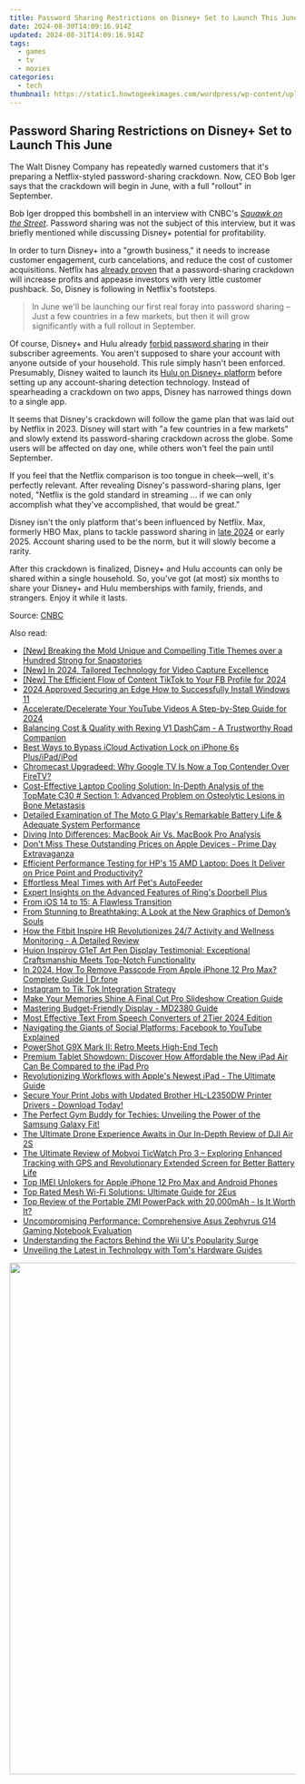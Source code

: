 ```yaml
---
title: Password Sharing Restrictions on Disney+ Set to Launch This June
date: 2024-08-30T14:09:16.914Z
updated: 2024-08-31T14:09:16.914Z
tags:
  - games
  - tv
  - movies
categories:
  - tech
thumbnail: https://static1.howtogeekimages.com/wordpress/wp-content/uploads/2023/08/disney.jpg
---
```


## Password Sharing Restrictions on Disney+ Set to Launch This June

The Walt Disney Company has repeatedly warned customers that it's preparing a Netflix-styled password-sharing crackdown. Now, CEO Bob Iger says that the crackdown will begin in June, with a full "rollout" in September.

 Bob Iger dropped this bombshell in an interview with CNBC's _[Squawk on the Street](https://www.cnbc.com/video/2024/04/04/disney-ceo-bob-iger-on-streaming-we-have-to-turn-it-into-a-growth-business.html)_. Password sharing was not the subject of this interview, but it was briefly mentioned while discussing Disney+ potential for profitability.

 In order to turn Disney+ into a "growth business," it needs to increase customer engagement, curb cancelations, and reduce the cost of customer acquisitions. Netflix has [already proven](https://screen-mirroring-recording.techidaily.com/updated-optimizing-skype-call-audio-environment-for-2024/) that a password-sharing crackdown will increase profits and appease investors with very little customer pushback. So, Disney is following in Netflix's footsteps.

> In June we'll be launching our first real foray into password sharing – Just a few countries in a few markets, but then it will grow significantly with a full rollout in September.

 Of course, Disney+ and Hulu already [forbid password sharing](https://extra-support.techidaily.com/updated-pure-serenity-in-the-air-top-asmr-microphones-at-low-costs/) in their subscriber agreements. You aren't supposed to share your account with anyone outside of your household. This rule simply hasn't been enforced. Presumably, Disney waited to launch its [Hulu on Disney+ platform](https://extra-guidance.techidaily.com/updated-magnify-marvel-the-ultimate-10-camera-lens-guide/) before setting up any account-sharing detection technology. Instead of spearheading a crackdown on two apps, Disney has narrowed things down to a single app.

 It seems that Disney's crackdown will follow the game plan that was laid out by Netflix in 2023\. Disney will start with "a few countries in a few markets" and slowly extend its password-sharing crackdown across the globe. Some users will be affected on day one, while others won't feel the pain until September.

 If you feel that the Netflix comparison is too tongue in cheek—well, it's perfectly relevant. After revealing Disney's password-sharing plans, Iger noted, "Netflix is the gold standard in streaming … if we can only accomplish what they've accomplished, that would be great."

 Disney isn't the only platform that's been influenced by Netflix. Max, formerly HBO Max, plans to tackle password sharing in [late 2024](https://variety.com/2024/digital/news/max-cracking-down-password-sharing-violators-1235933801/) or early 2025\. Account sharing used to be the norm, but it will slowly become a rarity.

 After this crackdown is finalized, Disney+ and Hulu accounts can only be shared within a single household. So, you've got (at most) six months to share your Disney+ and Hulu memberships with family, friends, and strangers. Enjoy it while it lasts.

 Source: [CNBC](http://www.cnbc.com/video/2024/04/04/disney-ceo-bob-iger-on-streaming-we-have-to-turn-it-into-a-growth-business.html)

<ins class="adsbygoogle"
     style="display:block"
     data-ad-format="autorelaxed"
     data-ad-client="ca-pub-7571918770474297"
     data-ad-slot="1223367746"></ins>



<ins class="adsbygoogle"
     style="display:block"
     data-ad-client="ca-pub-7571918770474297"
     data-ad-slot="8358498916"
     data-ad-format="auto"
     data-full-width-responsive="true"></ins>

<span class="atpl-alsoreadstyle">Also read:</span>
<div><ul>
<li><a href="https://snapchat-videos.techidaily.com/new-breaking-the-mold-unique-and-compelling-title-themes-over-a-hundred-strong-for-snapstories/"><u>[New] Breaking the Mold  Unique and Compelling Title Themes over a Hundred Strong for Snapstories</u></a></li>
<li><a href="https://visual-screen-recording.techidaily.com/new-in-2024-tailored-technology-for-video-capture-excellence/"><u>[New] In 2024, Tailored Technology for Video Capture Excellence</u></a></li>
<li><a href="https://facebook-videos.techidaily.com/new-the-efficient-flow-of-content-tiktok-to-your-fb-profile-for-2024/"><u>[New] The Efficient Flow of Content  TikTok to Your FB Profile for 2024</u></a></li>
<li><a href="https://extra-support.techidaily.com/2024-approved-securing-an-edge-how-to-successfully-install-windows-11/"><u>2024 Approved  Securing an Edge  How to Successfully Install Windows 11</u></a></li>
<li><a href="https://youtube-video-recordings.techidaily.com/acceleratedecelerate-your-youtube-videos-a-step-by-step-guide-for-2024/"><u>Accelerate/Decelerate Your YouTube Videos  A Step-by-Step Guide for 2024</u></a></li>
<li><a href="https://buynow-info.techidaily.com/balancing-cost-and-quality-with-rexing-v1-dashcam-a-trustworthy-road-companion/"><u>Balancing Cost & Quality with Rexing V1 DashCam - A Trustworthy Road Companion</u></a></li>
<li><a href="https://activate-lock.techidaily.com/best-ways-to-bypass-icloud-activation-lock-on-iphone-6s-plusipadipod-by-drfone-ios/"><u>Best Ways to Bypass iCloud Activation Lock on iPhone 6s Plus/iPad/iPod</u></a></li>
<li><a href="https://buynow-info.techidaily.com/chromecast-upgradeed-why-google-tv-is-now-a-top-contender-over-firetv/"><u>Chromecast Upgradeed: Why Google TV Is Now a Top Contender Over FireTV?</u></a></li>
<li><a href="https://buynow-info.techidaily.com/cost-effective-laptop-cooling-solution-in-depth-analysis-of-the-topmate-c30-section-1-advanced-problem-on-osteolytic-lesions-in-bone-metastasis/"><u>Cost-Effective Laptop Cooling Solution: In-Depth Analysis of the TopMate C30 # Section 1: Advanced Problem on Osteolytic Lesions in Bone Metastasis</u></a></li>
<li><a href="https://buynow-info.techidaily.com/detailed-examination-of-the-moto-g-plays-remarkable-battery-life-and-adequate-system-performance/"><u>Detailed Examination of The Moto G Play's Remarkable Battery Life & Adequate System Performance</u></a></li>
<li><a href="https://buynow-info.techidaily.com/diving-into-differences-macbook-air-vs-macbook-pro-analysis/"><u>Diving Into Differences: MacBook Air Vs. MacBook Pro Analysis</u></a></li>
<li><a href="https://buynow-info.techidaily.com/dont-miss-these-outstanding-prices-on-apple-devices-prime-day-extravaganza/"><u>Don't Miss These Outstanding Prices on Apple Devices - Prime Day Extravaganza</u></a></li>
<li><a href="https://buynow-info.techidaily.com/efficient-performance-testing-for-hps-15-amd-laptop-does-it-deliver-on-price-point-and-productivity/"><u>Efficient Performance Testing for HP's 15 AMD Laptop: Does It Deliver on Price Point and Productivity?</u></a></li>
<li><a href="https://buynow-info.techidaily.com/effortless-meal-times-with-arf-pets-autofeeder/"><u>Effortless Meal Times with Arf Pet's AutoFeeder</u></a></li>
<li><a href="https://buynow-info.techidaily.com/expert-insights-on-the-advanced-features-of-rings-doorbell-plus/"><u>Expert Insights on the Advanced Features of Ring's Doorbell Plus</u></a></li>
<li><a href="https://buynow-info.techidaily.com/from-ios-14-to-15-a-flawless-transition/"><u>From iOS 14 to 15: A Flawless Transition</u></a></li>
<li><a href="https://buynow-info.techidaily.com/from-stunning-to-breathtaking-a-look-at-the-new-graphics-of-demons-souls/"><u>From Stunning to Breathtaking: A Look at the New Graphics of Demon’s Souls</u></a></li>
<li><a href="https://buynow-info.techidaily.com/how-the-fitbit-inspire-hr-revolutionizes-247-activity-and-wellness-monitoring-a-detailed-review/"><u>How the Fitbit Inspire HR Revolutionizes 24/7 Activity and Wellness Monitoring - A Detailed Review</u></a></li>
<li><a href="https://buynow-info.techidaily.com/huion-inspiroy-g1et-art-pen-display-testimonial-exceptional-craftsmanship-meets-top-notch-functionality/"><u>Huion Inspiroy G1eT Art Pen Display Testimonial: Exceptional Craftsmanship Meets Top-Notch Functionality</u></a></li>
<li><a href="https://iphone-unlock.techidaily.com/in-2024-how-to-remove-passcode-from-apple-iphone-12-pro-max-complete-guide-drfone-by-drfone-ios/"><u>In 2024, How To Remove Passcode From Apple iPhone 12 Pro Max? Complete Guide | Dr.fone</u></a></li>
<li><a href="https://extra-hints.techidaily.com/instagram-to-tik-tok-integration-strategy/"><u>Instagram to Tik Tok Integration Strategy</u></a></li>
<li><a href="https://video-ai-editor.techidaily.com/make-your-memories-shine-a-final-cut-pro-slideshow-creation-guide/"><u>Make Your Memories Shine A Final Cut Pro Slideshow Creation Guide</u></a></li>
<li><a href="https://buynow-info.techidaily.com/mastering-budget-friendly-display-md2380-guide/"><u>Mastering Budget-Friendly Display - MD2380 Guide</u></a></li>
<li><a href="https://buynow-info.techidaily.com/most-effective-text-from-speech-converters-of-2tier-2024-edition/"><u>Most Effective Text From Speech Converters of 2Tier 2024 Edition</u></a></li>
<li><a href="https://win-forum.techidaily.com/navigating-the-giants-of-social-platforms-facebook-to-youtube-explained/"><u>Navigating the Giants of Social Platforms: Facebook to YouTube Explained</u></a></li>
<li><a href="https://buynow-info.techidaily.com/powershot-g9x-mark-ii-retro-meets-high-end-tech/"><u>PowerShot G9X Mark II: Retro Meets High-End Tech</u></a></li>
<li><a href="https://buynow-info.techidaily.com/premium-tablet-showdown-discover-how-affordable-the-new-ipad-air-can-be-compared-to-the-ipad-pro/"><u>Premium Tablet Showdown: Discover How Affordable the New iPad Air Can Be Compared to the iPad Pro</u></a></li>
<li><a href="https://buynow-info.techidaily.com/revolutionizing-workflows-with-apples-newest-ipad-the-ultimate-guide/"><u>Revolutionizing Workflows with Apple's Newest iPad - The Ultimate Guide</u></a></li>
<li><a href="https://hardware-help.techidaily.com/secure-your-print-jobs-with-updated-brother-hl-l2350dw-printer-drivers-download-today/"><u>Secure Your Print Jobs with Updated Brother HL-L2350DW Printer Drivers - Download Today!</u></a></li>
<li><a href="https://buynow-info.techidaily.com/the-perfect-gym-buddy-for-techies-unveiling-the-power-of-the-samsung-galaxy-fit/"><u>The Perfect Gym Buddy for Techies: Unveiling the Power of the Samsung Galaxy Fit!</u></a></li>
<li><a href="https://buynow-info.techidaily.com/the-ultimate-drone-experience-awaits-in-our-in-depth-review-of-dji-air-2s/"><u>The Ultimate Drone Experience Awaits in Our In-Depth Review of DJI Air 2S</u></a></li>
<li><a href="https://buynow-info.techidaily.com/the-ultimate-review-of-mobvoi-ticwatch-pro-3-exploring-enhanced-tracking-with-gps-and-revolutionary-extended-screen-for-better-battery-life/"><u>The Ultimate Review of Mobvoi TicWatch Pro 3 – Exploring Enhanced Tracking with GPS and Revolutionary Extended Screen for Better Battery Life</u></a></li>
<li><a href="https://sim-unlock.techidaily.com/top-imei-unlokers-for-apple-iphone-12-pro-max-and-android-phones-by-drfone-ios/"><u>Top IMEI Unlokers for Apple iPhone 12 Pro Max and Android Phones</u></a></li>
<li><a href="https://buynow-info.techidaily.com/top-rated-mesh-wi-fi-solutions-ultimate-guide-for-2eus/"><u>Top Rated Mesh Wi-Fi Solutions: Ultimate Guide for 2Eus</u></a></li>
<li><a href="https://buynow-info.techidaily.com/top-review-of-the-portable-zmi-powerpack-with-20000mah-is-it-worth-it/"><u>Top Review of the Portable ZMI PowerPack with 20,000mAh - Is It Worth It?</u></a></li>
<li><a href="https://buynow-info.techidaily.com/uncompromising-performance-comprehensive-asus-zephyrus-g14-gaming-notebook-evaluation/"><u>Uncompromising Performance: Comprehensive Asus Zephyrus G14 Gaming Notebook Evaluation</u></a></li>
<li><a href="https://buynow-info.techidaily.com/understanding-the-factors-behind-the-wii-us-popularity-surge/"><u>Understanding the Factors Behind the Wii U's Popularity Surge</u></a></li>
<li><a href="https://hardware-tips.techidaily.com/unveiling-the-latest-in-technology-with-toms-hardware-guides/"><u>Unveiling the Latest in Technology with Tom's Hardware Guides</u></a></li>
</ul></div>

<!-- affiliate ads begin -->
<a href="https://tinyland.pxf.io/c/5597632/1793214/19135" target="_top" id="1793214"><img src="//a.impactradius-go.com/display-ad/19135-1793214" border="0" alt="" width="900" height="900"/></a><img height="0" width="0" src="https://imp.pxf.io/i/5597632/1793214/19135" style="position:absolute;visibility:hidden;" border="0" />
<!-- affiliate ads end -->
